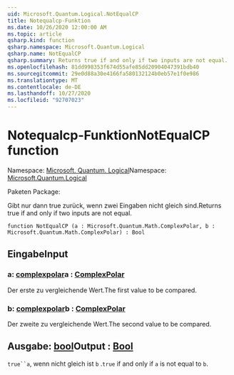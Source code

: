 ```yaml
---
uid: Microsoft.Quantum.Logical.NotEqualCP
title: Notequalcp-Funktion
ms.date: 10/26/2020 12:00:00 AM
ms.topic: article
qsharp.kind: function
qsharp.namespace: Microsoft.Quantum.Logical
qsharp.name: NotEqualCP
qsharp.summary: Returns true if and only if two inputs are not equal.
ms.openlocfilehash: 81dd998353f674d55afe85dd20904047391bdb40
ms.sourcegitcommit: 29e0d88a30e4166fa580132124b0eb57e1f0e986
ms.translationtype: MT
ms.contentlocale: de-DE
ms.lasthandoff: 10/27/2020
ms.locfileid: "92707023"
---
```

# <a name="notequalcp-function"></a><span data-ttu-id="a3d83-102">Notequalcp-Funktion</span><span class="sxs-lookup"><span data-stu-id="a3d83-102">NotEqualCP function</span></span>

<span data-ttu-id="a3d83-103">Namespace: [Microsoft. Quantum. Logical](xref:Microsoft.Quantum.Logical)</span><span class="sxs-lookup"><span data-stu-id="a3d83-103">Namespace: [Microsoft.Quantum.Logical](xref:Microsoft.Quantum.Logical)</span></span>

<span data-ttu-id="a3d83-104">Paketen [](https://nuget.org/packages/)</span><span class="sxs-lookup"><span data-stu-id="a3d83-104">Package: [](https://nuget.org/packages/)</span></span>


<span data-ttu-id="a3d83-105">Gibt nur dann true zurück, wenn zwei Eingaben nicht gleich sind.</span><span class="sxs-lookup"><span data-stu-id="a3d83-105">Returns true if and only if two inputs are not equal.</span></span>

```qsharp
function NotEqualCP (a : Microsoft.Quantum.Math.ComplexPolar, b : Microsoft.Quantum.Math.ComplexPolar) : Bool
```


## <a name="input"></a><span data-ttu-id="a3d83-106">Eingabe</span><span class="sxs-lookup"><span data-stu-id="a3d83-106">Input</span></span>

### <a name="a--complexpolar"></a><span data-ttu-id="a3d83-107">a: [complexpolar](xref:Microsoft.Quantum.Math.ComplexPolar)</span><span class="sxs-lookup"><span data-stu-id="a3d83-107">a : [ComplexPolar](xref:Microsoft.Quantum.Math.ComplexPolar)</span></span>

<span data-ttu-id="a3d83-108">Der erste zu vergleichende Wert.</span><span class="sxs-lookup"><span data-stu-id="a3d83-108">The first value to be compared.</span></span>


### <a name="b--complexpolar"></a><span data-ttu-id="a3d83-109">b: [complexpolar](xref:Microsoft.Quantum.Math.ComplexPolar)</span><span class="sxs-lookup"><span data-stu-id="a3d83-109">b : [ComplexPolar](xref:Microsoft.Quantum.Math.ComplexPolar)</span></span>

<span data-ttu-id="a3d83-110">Der zweite zu vergleichende Wert.</span><span class="sxs-lookup"><span data-stu-id="a3d83-110">The second value to be compared.</span></span>



## <a name="output--bool"></a><span data-ttu-id="a3d83-111">Ausgabe: [bool](xref:microsoft.quantum.lang-ref.bool)</span><span class="sxs-lookup"><span data-stu-id="a3d83-111">Output : [Bool](xref:microsoft.quantum.lang-ref.bool)</span></span>

<span data-ttu-id="a3d83-112">`true``a`, wenn nicht gleich ist `b` .</span><span class="sxs-lookup"><span data-stu-id="a3d83-112">`true` if and only if `a` is not equal to `b`.</span></span>